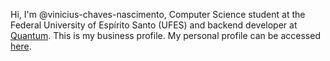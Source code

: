 Hi, I'm @vinicius-chaves-nascimento, Computer Science student at the Federal University of Espírito Santo (UFES) and backend developer at [Quantum](https://quant1.com.br/). 
This is my business profile. My personal profile can be accessed [here](https://github.com/vinicius-nascimento).

